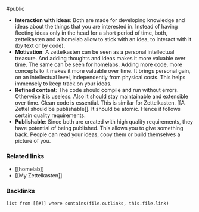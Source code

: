 #public 

- **Interaction with ideas**: Both are made for developing knowledge and ideas about the things that you are interested in. Instead of having fleeting ideas only in the head for a short period of time, both, zettelkasten and a homelab allow to stick with an idea, to interact with it (by text or by code).
- **Motivation**: A zettelkasten can be seen as a personal intellectual treasure. And adding thoughts and ideas makes it more valuable over time. The same can be seen for homelabs. Adding more code, more concepts to it makes it more valuable over time. It brings personal gain, on an intellectual level, independently from physical costs. This helps immensely to keep track on your ideas. 
- **Refined content**: The code should compile and run without errors. Otherwise it is useless. Also it should stay maintainable and extensible over time. Clean code is essential. This is similar for Zettelkasten. [[A Zettel should be publishable]]. It should be atomic. Hence it follows certain quality requirements.
- **Publishable**: Since both are created with high quality requirements, they have potential of being published. This allows you to give something back. People can read your ideas, copy them or build themselves a picture of you. 

### Related links

- [[homelab]]
- [[My Zettelkasten]]


### Backlinks
```dataview 
list from [[#]] where contains(file.outlinks, this.file.link)
```

